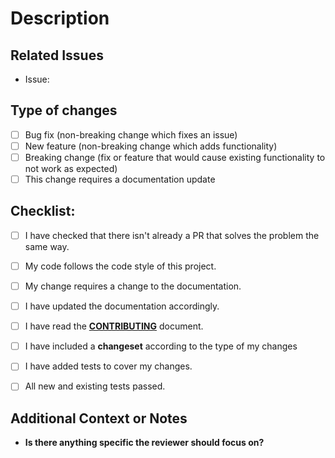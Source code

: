 <!--- Provide a general summary of your changes in the Title above -->

# Description
<!-- Please include a summary of the changes and the related issue. Please also include relevant motivation and context. List any dependencies that are required for this change. -->

## Related Issues
<!-- Link to any GitHub issues being addressed in this PR: -->

- Issue:

## Type of changes
<!--- What types of changes does your code introduce? Put an `x` in all the boxes that apply: -->

- [ ] Bug fix (non-breaking change which fixes an issue)
- [ ] New feature (non-breaking change which adds functionality)
- [ ] Breaking change (fix or feature that would cause existing functionality to not work as expected)
- [ ] This change requires a documentation update

## Checklist:
<!--- Go over all the following points, and put an `x` in all the boxes that apply. -->
<!--- If you're unsure about any of these, don't hesitate to ask. We're here to help! -->

- [ ] I have checked that there isn't already a PR that solves the problem the same way.
- [ ] My code follows the code style of this project.
- [ ] My change requires a change to the documentation.
- [ ] I have updated the documentation accordingly.
- [ ] I have read the [**CONTRIBUTING**](https://github.com/ITZSHOAIB/hashtegrity/blob/master/.github/CONTRIBUTING.md) document.
- [ ] I have included a **changeset** according to the type of my changes
- [ ] I have added tests to cover my changes.
- [ ] All new and existing tests passed.


## Additional Context or Notes
<!-- Please add any additional information that would help a reviewer understand the PR. -->

- **Is there anything specific the reviewer should focus on?**
